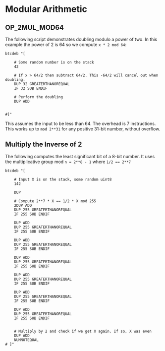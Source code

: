 # Modular Arithmetic 

## OP_2MUL_MOD64

The following script demonstrates doubling modulo a power of two. In this example the power of 2 is 64 so we compute `x * 2 mod 64`:

```
btcdeb "[ 
	
	# Some random number is on the stack
	42	

	# If x > 64/2 then subtract 64/2. This -64/2 will cancel out when doubling.
	DUP 32 GREATERTHANOREQUAL
	IF 32 SUB ENDIF

	# Perform the doubling
	DUP ADD
  
  
#]"
```

This assumes the input to be less than 64. The overhead is 7 instructions. This works up to `mod 2**31` for any positive 31-bit number, without overflow. 


## Multiply the Inverse of 2
The following computes the least significant bit of a 8-bit number. It uses the multiplicative group mod `n = 2**8 - 1` where `1/2 == 2**7`

```
btcdeb "[ 
	
	# Input X is on the stack, some random uint8
	142

	DUP

	# Compute 2**7 * X == 1/2 * X mod 255 
	2DUP ADD
	DUP 255 GREATERTHANOREQUAL
	IF 255 SUB ENDIF

	DUP ADD
	DUP 255 GREATERTHANOREQUAL
	IF 255 SUB ENDIF

	DUP ADD
	DUP 255 GREATERTHANOREQUAL
	IF 255 SUB ENDIF

	DUP ADD
	DUP 255 GREATERTHANOREQUAL
	IF 255 SUB ENDIF

	DUP ADD
	DUP 255 GREATERTHANOREQUAL
	IF 255 SUB ENDIF

	DUP ADD
	DUP 255 GREATERTHANOREQUAL
	IF 255 SUB ENDIF

	DUP ADD
	DUP 255 GREATERTHANOREQUAL
	IF 255 SUB ENDIF
	
	
	# Multiply by 2 and check if we get X again. If so, X was even
	DUP ADD
	NUMNOTEQUAL
# ]"

```
